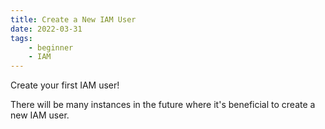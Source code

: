 ```yaml
---
title: Create a New IAM User
date: 2022-03-31
tags:
    - beginner
    - IAM
---
```


<!-- EXCERPT START -->
Create your first IAM user!
<!-- EXCERPT END -->

There will be many instances in the future where it's beneficial to create a new IAM user.